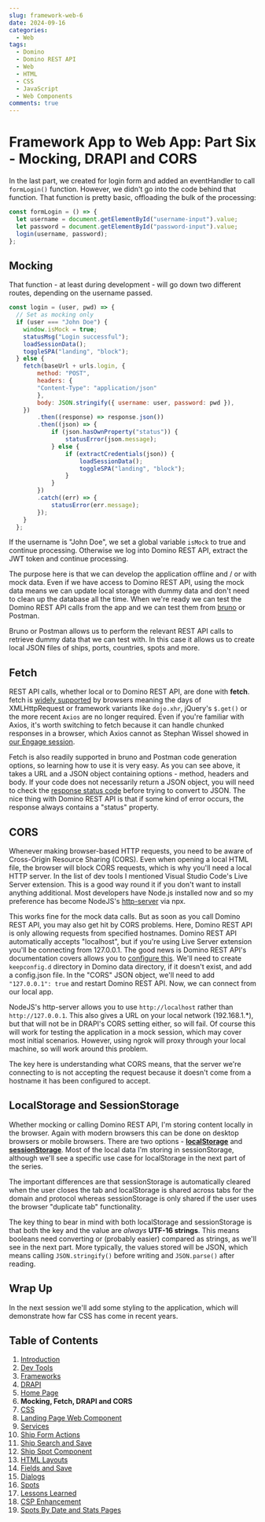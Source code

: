 ```yaml
---
slug: framework-web-6
date: 2024-09-16
categories:
  - Web
tags: 
  - Domino
  - Domino REST API
  - Web
  - HTML
  - CSS
  - JavaScript
  - Web Components
comments: true
---
```

# Framework App to Web App: Part Six - Mocking, DRAPI and CORS

In the last part, we created for login form and added an eventHandler to call `formLogin()` function. However, we didn't go into the code behind that function. That function is pretty basic, offloading the bulk of the processing:

```js
const formLogin = () => {
  let username = document.getElementById("username-input").value;
  let password = document.getElementById("password-input").value;
  login(username, password);
};
```

<!-- more -->

## Mocking

That function - at least during development - will go down two different routes, depending on the username passed.

```js
const login = (user, pwd) => {
  // Set as mocking only
  if (user === "John Doe") {
    window.isMock = true;
    statusMsg("Login successful");
	loadSessionData();
	toggleSPA("landing", "block");
  } else {
    fetch(baseUrl + urls.login, {
        method: "POST",
        headers: {
        "Content-Type": "application/json"
        },
        body: JSON.stringify({ username: user, password: pwd }),
    })
        .then((response) => response.json())
        .then((json) => {
            if (json.hasOwnProperty("status")) {
                statusError(json.message);
            } else {
                if (extractCredentials(json)) {
                    loadSessionData();
                    toggleSPA("landing", "block");
                }
            }
        })
        .catch((err) => {
            statusError(err.message);
        });
    }
  };
```

If the username is "John Doe", we set a global variable `isMock` to true and continue processing. Otherwise we log into Domino REST API, extract the JWT token and continue processing.

The purpose here is that we can develop the application offline and / or with mock data. Even if we have access to Domino REST API, using the mock data means we can update local storage with dummy data and don't need to clean up the database all the time. When we're ready we can test the Domino REST API calls from the app and we can test them from [bruno](https://usebruno.com) or Postman.

Bruno or Postman allows us to perform the relevant REST API calls to retrieve dummy data that we can test with. In this case it allows us to create local JSON files of ships, ports, countries, spots and more.

## Fetch

REST API calls, whether local or to Domino REST API, are done with **fetch**. fetch is [widely supported](https://caniuse.com/?search=fetch) by browsers meaning the days of XMLHttpRequest or framework variants like `dojo.xhr`, jQuery's `$.get()` or the more recent `Axios` are no longer required. Even if you're familiar with Axios, it's worth switching to fetch because it can handle chunked responses in a browser, which Axios cannot as Stephan Wissel showed in [our Engage session](https://github.com/stwissel/super-procode-mode).

Fetch is also readily supported in bruno and Postman code generation options, so learning how to use it is very easy. As you can see above, it takes a URL and a JSON object containing options - method, headers and body. If your code does not necessarily return a JSON object, you will need to check the [response status code](https://developer.mozilla.org/en-US/docs/Web/API/Response/status) before trying to convert to JSON. The nice thing with Domino REST API is that if some kind of error occurs, the response always contains a "status" property.

## CORS

Whenever making browser-based HTTP requests, you need to be aware of Cross-Origin Resource Sharing (CORS). Even when opening a local HTML file, the browser will block CORS requests, which is why you'll need a local HTTP server. In the list of dev tools I mentioned Visual Studio Code's Live Server extension. This is a good way round it if you don't want to install anything additional. Most developers have Node.js installed now and so my preference has become NodeJS's [http-server](https://www.npmjs.com/package/http-server) via npx.

This works fine for the mock data calls. But as soon as you call Domino REST API, you may also get hit by CORS problems. Here, Domino REST API is only allowing requests from specified hostnames. Domino REST API automatically accepts "localhost", but if you're using Live Server extension you'll be connecting from 127.0.0.1. The good news is Domino REST API's documentation covers allows you to [configure this](https://opensource.hcltechsw.com/Domino-rest-api/tutorial/walkthrough/lab-11.html?h=cors#update-cors-settings). We'll need to create `keepconfig.d` directory in Domino data directory, if it doesn't exist, and add a config.json file. In the "CORS" JSON object, we'll need to add `"127.0.0.1": true` and restart Domino REST API. Now, we can connect from our local app.

NodeJS's http-server allows you to use `http://localhost` rather than `http://127.0.0.1`. This also gives a URL on your local network (192.168.1.*), but that will not be in DRAPI's CORS setting either, so will fail. Of course this will work for testing the application in a mock session, which may cover most initial scenarios. However, using ngrok will proxy through your local machine, so will work around this problem.

The key here is understanding what CORS means, that the server we're connecting to is not accepting the request because it doesn't come from a hostname it has been configured to accept.

## LocalStorage and SessionStorage

Whether mocking or calling Domino REST API, I'm storing content locally in the browser. Again with modern browsers this can be done on desktop browsers or mobile browsers. There are two options - [**localStorage**](https://developer.mozilla.org/en-US/docs/Web/API/Window/localStorage) and [**sessionStorage**](https://developer.mozilla.org/en-US/docs/Web/API/Window/sessionStorage). Most of the local data I'm storing in sessionStorage, although we'll see a specific use case for localStorage in the next part of the series.

The important differences are that sessionStorage is automatically cleared when the user closes the tab and localStorage is shared across tabs for the domain and protocol whereas sessionStorage is only shared if the user uses the browser "duplicate tab" functionality.

The key thing to bear in mind with both localStorage and sessionStorage is that both the key and the value are *always* **UTF-16 strings**. This means booleans need converting or (probably easier) compared as strings, as we'll see in the next part. More typically, the values stored will be JSON, which means calling `JSON.stringify()` before writing and `JSON.parse()` after reading.

## Wrap Up

In the next session we'll add some styling to the application, which will demonstrate how far CSS has come in recent years.

## Table of Contents

1. [Introduction](./2024-08-15-xpages-web-1.md)
1. [Dev Tools](./2024-08-20-xpages-web-2.md)
1. [Frameworks](./2024-08-24-framework-web-3.md)
1. [DRAPI](./2024-08-26-framework-web-4.md)
1. [Home Page](./2024-09-03-framework-web-5.md)
1. **Mocking, Fetch, DRAPI and CORS**
1. [CSS](./2024-10-07-framework-web-7.md)
1. [Landing Page Web Component](./2024-10-21-framework-web-8.md)
1. [Services](./2024-10-23-framework-web-9.md)
1. [Ship Form Actions](./2024-10-30-framework-web-10.md)
1. [Ship Search and Save](./2024-12-14-framework-web-11.md)
1. [Ship Spot Component](./2025-01-13-framework-web-12.md)
1. [HTML Layouts](./2025-01-18-framework-web-13.md)
1. [Fields and Save](./2025-02-07-framework-web-14.md)
1. [Dialogs](./2025-02-08-framework-web-15.md)
1. [Spots](./2025-02-11-framework-web-16.md)
1. [Lessons Learned](./2025-04-02-framework-web-17.md)
1. [CSP Enhancement](./2025-04-19-framework-web-18.md)
1. [Spots By Date and Stats Pages](./2025-04-22-framework-web-19.md)